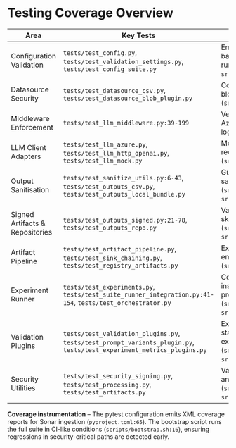 # Testing Coverage Overview

| Area | Key Tests | Focus |
| --- | --- | --- |
| Configuration Validation | `tests/test_config.py`, `tests/test_validation_settings.py`, `tests/test_config_suite.py` | Ensures schema enforcement catches missing plugins, bad options, and suite-level inconsistencies before runtime (`src/elspeth/core/validation/settings.py and src/elspeth/core/validation/suite.py`) |
| Datasource Security | `tests/test_datasource_csv.py`, `tests/test_datasource_blob_plugin.py` | Confirms `on_error` policies, security-level tagging, and blob profile resolution behave deterministically (`src/elspeth/plugins/datasources/csv_blob.py:35`) |
| Middleware Enforcement | `tests/test_llm_middleware.py:39-199` | Verifies chaining, prompt shielding (abort/mask/log), Azure Content Safety screening, and telemetry channel logging |
| LLM Client Adapters | `tests/test_llm_azure.py`, `tests/test_llm_http_openai.py`, `tests/test_llm_mock.py` | Mocks external APIs to validate credential resolution, request payloads, and deterministic mock behaviour (`src/elspeth/plugins/llms/azure_openai.py:25`) |
| Output Sanitisation | `tests/test_sanitize_utils.py:6-43`, `tests/test_outputs_csv.py`, `tests/test_outputs_local_bundle.py` | Guards spreadsheet formula injection and ensures sanitiser metadata is preserved (`src/elspeth/plugins/outputs/_sanitize.py:18`, `src/elspeth/plugins/outputs/csv_file.py:59`) |
| Signed Artifacts & Repositories | `tests/test_outputs_signed.py:21-78`, `tests/test_outputs_repo.py` | Validates signature generation, legacy env fallbacks, skip-on-error behaviour, and dry-run payload creation (`src/elspeth/plugins/outputs/signed.py:48`, `src/elspeth/plugins/outputs/repository.py:135`) |
| Artifact Pipeline | `tests/test_artifact_pipeline.py`, `tests/test_sink_chaining.py`, `tests/test_registry_artifacts.py` | Exercises dependency ordering, security-level enforcement, and descriptor validation (`src/elspeth/core/pipeline/artifact_pipeline.py:192`) |
| Experiment Runner | `tests/test_experiments.py`, `tests/test_suite_runner_integration.py:41-154`, `tests/test_orchestrator.py` | Covers prompt compilation, retry metadata, plugin instantiation, suite defaults merging, and manifest production (`src/elspeth/core/experiments/runner.py:65`, `src/elspeth/core/experiments/suite_runner.py:86`) |
| Validation Plugins | `tests/test_validation_plugins.py`, `tests/test_prompt_variants_plugin.py`, `tests/test_experiment_metrics_plugins.py` | Exercises regex/JSON/LLM guard, prompt variants, and statistical aggregators for compliance with schema and expected semantics (`src/elspeth/plugins/experiments/validation.py:20`, `src/elspeth/plugins/experiments/metrics.py:37`) |
| Security Utilities | `tests/test_security_signing.py`, `tests/test_processing.py`, `tests/test_artifacts.py` | Validates signing helpers, prompt context preparation, and artifact type validation (`src/elspeth/core/security/signing.py:17`, `src/elspeth/core/pipeline/artifacts.py:10`) |

**Coverage instrumentation** – The pytest configuration emits XML coverage reports for Sonar ingestion (`pyproject.toml:65`). The bootstrap script runs the full suite in CI-like conditions (`scripts/bootstrap.sh:16`), ensuring regressions in security-critical paths are detected early.
